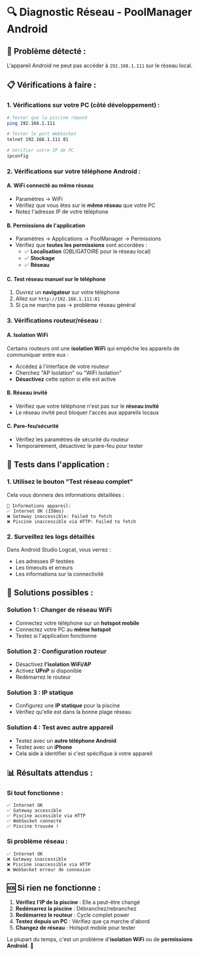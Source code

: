 # 🔍 Diagnostic Réseau - PoolManager Android

## 🚨 **Problème détecté :**
L'appareil Android ne peut pas accéder à `192.168.1.111` sur le réseau local.

## 📋 **Vérifications à faire :**

### **1. Vérifications sur votre PC (côté développement) :**

```bash
# Tester que la piscine répond
ping 192.168.1.111

# Tester le port WebSocket
telnet 192.168.1.111 81

# Vérifier votre IP de PC
ipconfig
```

### **2. Vérifications sur votre téléphone Android :**

#### **A. WiFi connecté au même réseau**
- Paramètres → WiFi
- Vérifiez que vous êtes sur le **même réseau** que votre PC
- Notez l'adresse IP de votre téléphone

#### **B. Permissions de l'application**
- Paramètres → Applications → PoolManager → Permissions
- Vérifiez que **toutes les permissions** sont accordées :
  - ✅ **Localisation** (OBLIGATOIRE pour le réseau local)
  - ✅ **Stockage**
  - ✅ **Réseau**

#### **C. Test réseau manuel sur le téléphone**
1. Ouvrez un **navigateur** sur votre téléphone
2. Allez sur `http://192.168.1.111:81`
3. Si ça ne marche pas → problème réseau général

### **3. Vérifications routeur/réseau :**

#### **A. Isolation WiFi**
Certains routeurs ont une **isolation WiFi** qui empêche les appareils de communiquer entre eux :
- Accédez à l'interface de votre routeur
- Cherchez "AP Isolation" ou "WiFi Isolation" 
- **Désactivez** cette option si elle est active

#### **B. Réseau invité**
- Vérifiez que votre téléphone n'est pas sur le **réseau invité**
- Le réseau invité peut bloquer l'accès aux appareils locaux

#### **C. Pare-feu/sécurité**
- Vérifiez les paramètres de sécurité du routeur
- Temporairement, désactivez le pare-feu pour tester

## 🧪 **Tests dans l'application :**

### **1. Utilisez le bouton "Test réseau complet"**
Cela vous donnera des informations détaillées :
```
📱 Informations appareil:
✅ Internet OK (150ms)
❌ Gateway inaccessible: Failed to fetch
❌ Piscine inaccessible via HTTP: Failed to fetch
```

### **2. Surveillez les logs détaillés**
Dans Android Studio Logcat, vous verrez :
- Les adresses IP testées
- Les timeouts et erreurs
- Les informations sur la connectivité

## 🔧 **Solutions possibles :**

### **Solution 1 : Changer de réseau WiFi**
- Connectez votre téléphone sur un **hotspot mobile**
- Connectez votre PC au **même hotspot**
- Testez si l'application fonctionne

### **Solution 2 : Configuration routeur**
- Désactivez **l'isolation WiFi/AP**
- Activez **UPnP** si disponible
- Redémarrez le routeur

### **Solution 3 : IP statique**
- Configurez une **IP statique** pour la piscine
- Vérifiez qu'elle est dans la bonne plage réseau

### **Solution 4 : Test avec autre appareil**
- Testez avec un **autre téléphone Android**
- Testez avec un **iPhone**
- Cela aide à identifier si c'est spécifique à votre appareil

## 📊 **Résultats attendus :**

### **Si tout fonctionne :**
```
✅ Internet OK
✅ Gateway accessible  
✅ Piscine accessible via HTTP
✅ WebSocket connecté
✅ Piscine trouvée !
```

### **Si problème réseau :**
```
✅ Internet OK
❌ Gateway inaccessible
❌ Piscine inaccessible via HTTP
❌ WebSocket erreur de connexion
```

## 🆘 **Si rien ne fonctionne :**

1. **Vérifiez l'IP de la piscine** : Elle a peut-être changé
2. **Redémarrez la piscine** : Débranchez/rebranchez
3. **Redémarrez le routeur** : Cycle complet power
4. **Testez depuis un PC** : Vérifiez que ça marche d'abord
5. **Changez de réseau** : Hotspot mobile pour tester

La plupart du temps, c'est un problème d'**isolation WiFi** ou de **permissions Android**. 🎯
